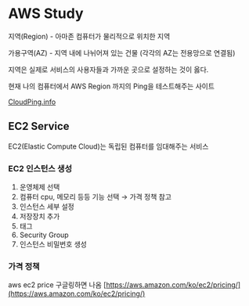 # AWS Study

지역(Region) - 아마존 컴퓨터가 물리적으로 위치한 지역

가용구역(AZ) - 지역 내에 나뉘어져 있는 건물 (각각의 AZ는 전용망으로 연결됨)

지역은 실제로 서비스의 사용자들과 가까운 곳으로 설정하는 것이 옳다.

현재 나의 컴퓨터에서 AWS Region 까지의 Ping을 테스트해주는 사이트

[CloudPing.info](https://www.cloudping.info/)

## EC2 Service

EC2(Elastic Compute Cloud)는 독립된 컴퓨터를 임대해주는 서비스

### EC2 인스턴스 생성

1. 운영체제 선택
2. 컴퓨터 cpu, 메모리 등등 기능 선택 → 가격 정책 참고
3. 인스턴스 세부 설정
4. 저장장치 추가
5. 태그
6. Security Group
7. 인스턴스 비밀번호 생성

### 가격 정책

aws ec2 price 구글링하면 나옴 [https://aws.amazon.com/ko/ec2/pricing/](https://aws.amazon.com/ko/ec2/pricing/)